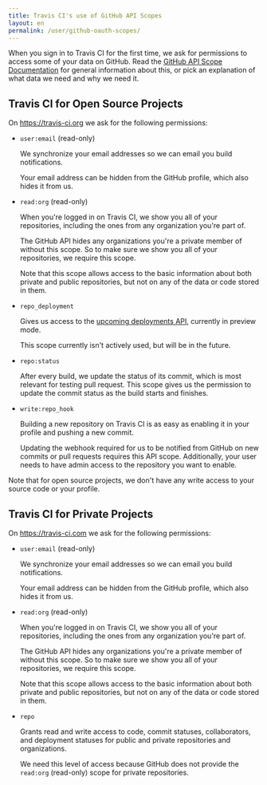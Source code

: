```yaml
---
title: Travis CI's use of GitHub API Scopes
layout: en
permalink: /user/github-oauth-scopes/
---
```


When you sign in to Travis CI for the first time, we ask for permissions to access
some of your data on GitHub. Read the [GitHub API Scope Documentation](https://developer.github.com/v3/oauth/#scopes)
 for general information about this, or pick an explanation of what data we need and why we need it.

<div id="toc"></div>

## Travis CI for Open Source Projects

On <https://travis-ci.org> we ask for the following permissions:

* `user:email` (read-only)

    We synchronize your email addresses so we can email you build
    notifications.

    Your email address can be hidden from the GitHub profile, which also hides it from us.

* `read:org` (read-only)

    When you're logged in on Travis CI, we show you all of your repositories,
    including the ones from any organization you're part of.

    The GitHub API hides any organizations you're a private member of without
    this scope. So to make sure we show you all of your repositories, we require
    this scope.

    Note that this scope allows access to the basic information about both private
    and public repositories, but not on any of the data or code stored in them.

* `repo_deployment`

    Gives us access to the [upcoming deployments
    API](http://developer.github.com/v3/repos/deployments/), currently in preview mode.

    This scope currently isn't actively used, but will be in the future.

* `repo:status`

    After every build, we update the status of its commit, which is most
    relevant for testing pull request. This scope gives us the permission to
    update the commit status as the build starts and finishes.

* `write:repo_hook`

    Building a new repository on Travis CI is as easy as enabling it in your
    profile and pushing a new commit.

    Updating the webhook required for us to be notified from GitHub on new
    commits or pull requests requires this API scope. Additionally, your user
    needs to have admin access to the repository you want to enable.

Note that for open source projects, we don't have any write access to your source
code or your profile.

## Travis CI for Private Projects

On <https://travis-ci.com> we ask for the following permissions:

* `user:email` (read-only)

    We synchronize your email addresses so we can email you build
    notifications.

    Your email address can be hidden from the GitHub profile, which also hides it from us.

* `read:org` (read-only)

    When you're logged in on Travis CI, we show you all of your repositories,
    including the ones from any organization you're part of.

    The GitHub API hides any organizations you're a private member of without
    this scope. So to make sure we show you all of your repositories, we require
    this scope.

    Note that this scope allows access to the basic information about both private
    and public repositories, but not on any of the data or code stored in them.

* `repo`

    Grants read and write access to code, commit statuses, collaborators, and
    deployment statuses for public and private repositories and organizations.

    We need this level of access because GitHub does not provide the `read:org` (read-only) scope for private repositories.
